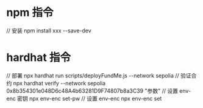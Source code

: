 # npm 指令

// 安装
npm install xxx --save-dev

# hardhat 指令

// 部署
npx hardhat run scripts/deployFundMe.js --network sepolia
// 验证合约
npx hardhat verify --network sepolia 0x8b354301e048D6c48A4b63281D9F74807b8a3C39 "参数"
// 设置 env-enc 密钥
npx env-enc set-pw
// 设置 env-enc
npx env-enc set